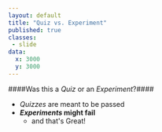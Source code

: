 ```yaml
---
layout: default
title: "Quiz vs. Experiment"
published: true
classes:
 - slide
data:
  x: 3000
  y: 3000
---
```


####Was this a _Quiz_ or an _Experiment_?####

  * _Quizzes_ are meant to be passed
  * **_Experiments_ might fail**
    - and that's Great!

